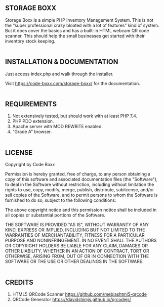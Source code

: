## STORAGE BOXX
Storage Boxx is a simple PHP Inventory Management System. This is not the “super professional crazy bloated with a lot of features” kind of system. But it does cover the basics and has a built-in HTML webcam QR code scanner. This should help the small businesses get started with their inventory stock keeping.
<br><br>


## INSTALLATION & DOCUMENTATION
Just access index.php and walk through the installer.

Visit https://code-boxx.com/storage-boxx/ for the documentation.
<br><br>


## REQUIREMENTS
1) Not extensively tested, but should work with at least PHP 7.4.
2) PHP PDO extension.
3) Apache server with MOD REWRITE enabled.
4) "Grade A" browser.
<br><br>


## LICENSE
Copyright by Code Boxx

Permission is hereby granted, free of charge, to any person obtaining a copy
of this software and associated documentation files (the "Software"), to deal
in the Software without restriction, including without limitation the rights
to use, copy, modify, merge, publish, distribute, sublicense, and/or sell
copies of the Software, and to permit persons to whom the Software is
furnished to do so, subject to the following conditions:

The above copyright notice and this permission notice shall be included in all
copies or substantial portions of the Software.

THE SOFTWARE IS PROVIDED "AS IS", WITHOUT WARRANTY OF ANY KIND, EXPRESS OR
IMPLIED, INCLUDING BUT NOT LIMITED TO THE WARRANTIES OF MERCHANTABILITY,
FITNESS FOR A PARTICULAR PURPOSE AND NONINFRINGEMENT. IN NO EVENT SHALL THE
AUTHORS OR COPYRIGHT HOLDERS BE LIABLE FOR ANY CLAIM, DAMAGES OR OTHER
LIABILITY, WHETHER IN AN ACTION OF CONTRACT, TORT OR OTHERWISE, ARISING FROM,
OUT OF OR IN CONNECTION WITH THE SOFTWARE OR THE USE OR OTHER DEALINGS IN THE
SOFTWARE.
<br><br>


## CREDITS
1) HTML5 QRCode Scanner https://github.com/mebjashtml5-qrcode
2) QRCode Generator https://davidshimjs.github.io/qrcodejs/
